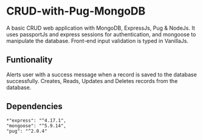# CRUD-with-Pug-MongoDB
A basic CRUD web application with MongoDB, ExpressJs, Pug &amp; NodeJs.
It uses passportJs and express sessions for authentication, and mongoose to manipulate the database.
Front-end input validation is typed in VanillaJs.

## Funtionality
Alerts user with a success message when a record is saved to the database successfully.
Creates, Reads, Updates and Deletes records from the database.

## Dependencies
    *"express": "^4.17.1",
    "mongoose": "^5.9.14",
    "pug": "^2.0.4"
